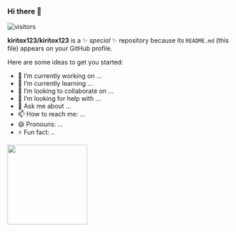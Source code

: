 ### Hi there 👋
![visitors](https://visitor-badge.glitch.me/badge?page_id=${kiritox123}.${460648157})

**kiritox123/kiritox123** is a ✨ _special_ ✨ repository because its `README.md` (this file) appears on your GitHub profile.

Here are some ideas to get you started:

- 🔭 I’m currently working on ...
- 🌱 I’m currently learning ...
- 👯 I’m looking to collaborate on ...
- 🤔 I’m looking for help with ...
- 💬 Ask me about ...
- 📫 How to reach me: ...
- 😄 Pronouns: ...
- ⚡ Fun fact: ..

<img height="180em" src="https://github-readme-stats.vercel.app/apikiritox123=Gapur&show_icons=true&hide_border=true&&count_private=true&include_all_commits=true" />
